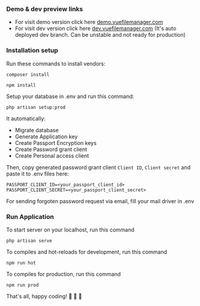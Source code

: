 ### Demo & dev preview links
* For visit demo version click here [demo.vuefilemanager.com](https://demo.vuefilemanager.com/) 
* For visit dev version click here [dev.vuefilemanager.com](https://dev.vuefilemanager.com/) (It's auto deployed dev branch. Can be unstable and not ready for production)

### Installation setup

Run these commands to install vendors:
```
composer install
```
```
npm install
```

Setup your database in .env and run this command:
```
php artisan setup:prod
```

It automatically:
* Migrate database
* Generate Application key
* Create Passport Encryption keys
* Create Password grant client
* Create Personal access client

Then, copy generated password grant client `Client ID`, `Client secret` and paste it to .env files here:
```
PASSPORT_CLIENT_ID=<your_passport_client_id>
PASSPORT_CLIENT_SECRET=<your_passport_client_secret>
```
For sending forgoten password request via email, fill your mail driver in .env

### Run Application
To start server on your localhost, run this command
```
php artisan serve
```

To compiles and hot-reloads for development, run this command
```
npm run hot
```

To compiles for production, run this command
```
npm run prod
```
That's all, happy coding! :tada: :tada: :tada: